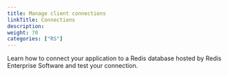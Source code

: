 ```yaml
---
title: Manage client connections
linkTitle: Connections
description:
weight: 70
categories: ["RS"]
---
```

Learn how to connect your application to a Redis database hosted by Redis Enterprise Software and test your connection.